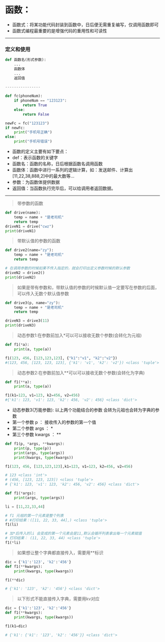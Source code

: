 # 函数：
- 函数式：将某功能代码封装到函数中，日后便无需重复编写，仅调用函数即可
- 函数式编程最重要的是增强代码的重用性和可读性

---

### 定义和使用

```python
def 函数名(形式参数):
	...
	函数体
	...
	返回值
	
----------------

def fc(phoneNum):
    if phoneNum == "123123":
        return True
    else:
        return False

newFc = fc("123123")
if newFc:
    print("手机号正确")
else:
    print("手机号错误")
```

- 函数的定义主要有如下要点：
 - def：表示函数的关键字
 - 函数名：函数的名称，日后根据函数名调用函数
 - 函数体：函数中进行一系列的逻辑计算，如：发送邮件、计算出 [11,22,38,888,2]中的最大数等...
 - 参数：为函数体提供数据
 - 返回值：当函数执行完毕后，可以给调用者返回数据。

---

> 带参数的函数

```python
def drive(name):
    temp = name + "是老司机"
    return temp
driveN1 = drive("cwz")
print(driveN1)
```

> 带默认值的参数的函数

```python
def drive2(name="zy"):
    temp = name + "是老司机"
    return temp

# 在调用参数的时候如果不传入指定的，就会打印出定义参数时候的默认参数
driveN2 = drive2()
print(driveN2)
```

> 如果是带有参数和，带默认值的参数的时候默认值一定要写在参数的后面，可以传入无数个默认值参数

```python
def drive3(p, name="zy"):
    temp = name + "是老司机"
    return temp

driveN3 = drive3(11)
print(driveN3)
```

> 动态参数1:在参数前加入*可以可以接收无数个参数(会转化为元祖)
 
```python
def f1(*a):
    print(a, type(a))

f1(123, 456, [123,123,123], {"k1":"v1", "k2":"v2"})
#(123, 456, [123, 123, 123], {'k1': 'v1', 'k2': 'v2'}) <class 'tuple'>
```

> 动态参数2:在参数前加入**可以可以接收无数个参数(会转化为字典)

```python
def f1(**a):
    print(a, type(a))

f1(k1=123, v1=123, k2=456, v2=456)
#{'k1': 123, 'v1': 123, 'k2': 456, 'v2': 456} <class 'dict'>
```

> 
- 动态参数3(万能参数): 以上两个功能结合的参数 会转为元祖也会转为字典的参数
- 第一个参数 p      ： 接收传入的参数的第一个值
- 第二个参数 args   ： *
- 第三个参数 kwargs ： **

```python
def f1(p, *args, **kwargs):
    print(p, type(p))
    print(args, type(args))
    print(kwargs, type(kwargs))

f1(123, 456, [123,123,123],k1=123, v1=123, k2=456, v2=456)

# 123 <class 'int'>
# (456, [123, 123, 123]) <class 'tuple'>
# {'k1': 123, 'v1': 123, 'k2': 456, 'v2': 456} <class 'dict'>
```

```python
def f1(*args):
    print(args, type(args))

li = [11,22,33,44]

# f1 元祖的第一个元素是整个列表 
# #打印结果：([11, 22, 33, 44],) <class 'tuple'>
f1(li) 

# 加*后传入的li 会变成的第一个元素会是11,默认会循环列表拿出每一个元素赋值 
# 打印结果： (11, 22, 33, 44) <class 'tuple'>
f1(*li) 
```

> 如果想让整个字典都直接传入，需要用**标识

```python
dic = {'k1':'123', 'k2':'456'}
def f1(**kwargs):
    print(kwargs, type(kwargs))

f1(**dic)

# {'k1': '123', 'k2': '456'} <class 'dict'>
```

> 以下形式不能直接传入字典，需要用kv对应

```python
dic = {'k1':'123', 'k2':'456'}
def f1(**kwargs):
    print(kwargs, type(kwargs))

f1(k1=dic)

# {'k1': {'k1': '123', 'k2': '456'}} <class 'dict'>
```

